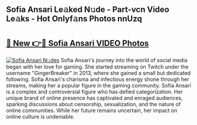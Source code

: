 ## Sofia Ansari Le𝚊ked N𝚞de - Part-vcn Video Le𝚊ks - Hot Onlyf𝚊ns Photos nnUzq

# <h2><a href="http://ac47623.deff.icu/?id=Sofia+Ansari">🔗 New 👉🔴 Sofia Ansari VIDEO Photos</a></h2>

[![Sofia Ansari N𝚞des](https://i.imgur.com/rIISA9y.gif)](http://ac47623.deff.icu/?id=Sofia+Ansari)
Sofia Ansari's journey into the world of social media began with her love for gaming. She started streaming on Twitch under the username "GingerBreaker" in 2013, where she gained a small but dedicated following. Sofia Ansari's charisma and infectious energy shone through her streams, making her a popular figure in the gaming community. Sofia Ansari is a complex and controversial figure who has defied categorization. Her unique brand of online presence has captivated and enraged audiences, sparking discussions about censorship, sexualization, and the nature of online communities. While her future remains uncertain, her impact on online culture is undeniable.
